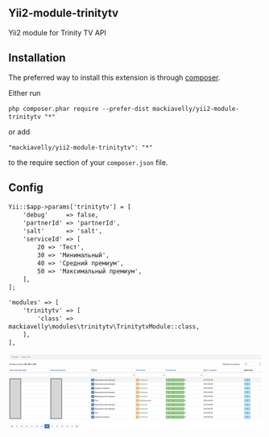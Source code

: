 Yii2-module-trinitytv
---------------------
Yii2 module for Trinity TV API


Installation
------------

The preferred way to install this extension is through [composer](http://getcomposer.org/download/).

Either run

```
php composer.phar require --prefer-dist mackiavelly/yii2-module-trinitytv "*"
```

or add

```
"mackiavelly/yii2-module-trinitytv": "*"
```

to the require section of your `composer.json` file.

Config
------

```
Yii::$app->params['trinitytv'] = [
	'debug'     => false,
	'partnerId' => 'partnerId',
	'salt'      => 'salt',
	'serviceId' => [
		20 => 'Тест',
		30 => 'Минимальный',
		40 => 'Средний премиум',
		50 => 'Максимальный премиум',
	],
];
```

```
'modules' => [
	'trinitytv' => [
		'class' => mackiavelly\modules\trinitytv\TrinitytvModule::class,
	],
],
```

![Screenshot](screen0.png)